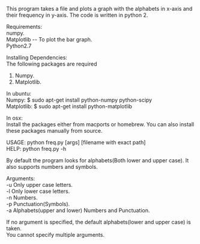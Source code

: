 This program takes a file and plots a graph with the alphabets in x-axis and their frequency in y-axis.
The code is written in python 2. 


Requirements:                                                                                            
numpy.                                                                                      
Matplotlib -- To plot the bar graph.                                                                   
Python2.7                                                              


Installing Dependencies:  
The following packages are required    
1. Numpy.                                                              
2. Matplotlib.                                                                            
                                                                                            
In ubuntu:                                                                                             
Numpy: $ sudo apt-get install python-numpy python-scipy            
Matplotlib: $ sudo apt-get install python-matplotlib                         

In osx:                                                                  
Install the packages either from macports or homebrew. You can also install these packages manually from source.                        

USAGE: python freq.py [args] [filename with exact path]             
HELP: python freq.py -h                    


By default the program looks for alphabets(Both lower and upper case). It also supports numbers and symbols.         

Arguments:                     
-u  Only upper case letters.                     
-l  Only lower case letters.         
-n  Numbers.               
-p  Punctuation(Symbols).             
-a  Alphabets(upper and lower) Numbers and Punctuation.            

If no argument is specified, the default alphabets(lower and upper case) is taken.                                
You cannot specify multiple arguments.                       
